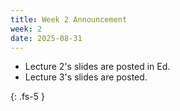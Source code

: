 ```yaml
---
title: Week 2 Announcement
week: 2
date: 2025-08-31
---
```


* Lecture 2's slides are posted in Ed.
* Lecture 3's slides are posted.

{: .fs-5 }
